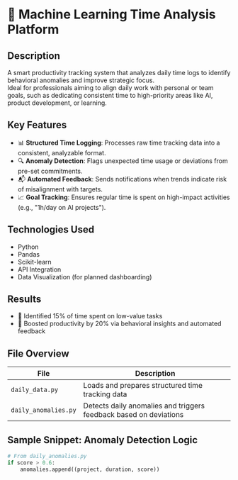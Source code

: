 # 🧠 Machine Learning Time Analysis Platform

## Description
A smart productivity tracking system that analyzes daily time logs to identify behavioral anomalies and improve strategic focus.  
Ideal for professionals aiming to align daily work with personal or team goals, such as dedicating consistent time to high-priority areas like AI, product development, or learning.

## Key Features
- 📊 **Structured Time Logging**: Processes raw time tracking data into a consistent, analyzable format.
- 🔍 **Anomaly Detection**: Flags unexpected time usage or deviations from pre-set commitments.
- 📬 **Automated Feedback**: Sends notifications when trends indicate risk of misalignment with targets.
- 📈 **Goal Tracking**: Ensures regular time is spent on high-impact activities (e.g., "1h/day on AI projects").

## Technologies Used
- Python
- Pandas
- Scikit-learn
- API Integration
- Data Visualization (for planned dashboarding)

## Results
- 🧠 Identified 15% of time spent on low-value tasks  
- 🚀 Boosted productivity by 20% via behavioral insights and automated feedback  

## File Overview

| File             | Description                                               |
|------------------|-----------------------------------------------------------|
| `daily_data.py`  | Loads and prepares structured time tracking data          |
| `daily_anomalies.py` | Detects daily anomalies and triggers feedback based on deviations |

## Sample Snippet: Anomaly Detection Logic

```python
# From daily_anomalies.py
if score > 0.6:
    anomalies.append((project, duration, score))
